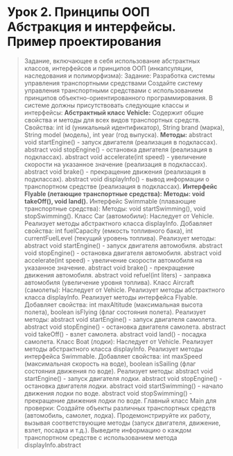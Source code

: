 ﻿# Урок 2. Принципы ООП Абстракция и интерфейсы. Пример проектирования

>Задание, включающее в себя использование абстрактных классов, интерфейсов и принципов ООП (инкапсуляции, наследования и полиморфизма):
Задание: Разработка системы управления транспортными средствами
Создайте систему управления транспортными средствами с использованием принципов объектно-ориентированного программирования. В системе должны присутствовать следующие классы и интерфейсы:
**Абстрактный класс Vehicle:**
Содержит общие свойства и методы для всех видов транспортных средств.
Свойства: int id (уникальный идентификатор), String brand (марка), String model (модель), int year (год выпуска).
**Методы:**
abstract void startEngine() - запуск двигателя (реализация в подклассах).
abstract void stopEngine() - остановка двигателя (реализация в подклассах).
abstract void accelerate(int speed) - увеличение скорости на указанное значение (реализация в подклассах).
abstract void brake() - прекращение движения (реализация в подклассах).
abstract void displayInfo() - вывод информации о транспортном средстве (реализация в подклассах).
**Интерфейс Flyable (летающие транспортные средства):**
**Методы: void takeOff(), void land().**
Интерфейс Swimmable (плавающие транспортные средства):
Методы: void startSwimming(), void stopSwimming().
Класс Car (автомобили):
Наследует от Vehicle.
Реализует методы абстрактного класса displayInfo.
Добавляет свойства: int fuelCapacity (емкость топливного бака), int currentFuelLevel (текущий уровень топлива).
Реализует методы:
abstract void startEngine() - запуск двигателя автомобиля.
abstract void stopEngine() - остановка двигателя автомобиля.
abstract void accelerate(int speed) - увеличение скорости автомобиля на указанное значение.
abstract void brake() - прекращение движения автомобиля.
abstract void refuel(int liters) - заправка автомобиля (увеличение уровня топлива).
Класс Aircraft (самолеты):
Наследует от Vehicle.
Реализует методы абстрактного класса displayInfo.
Реализует методы интерфейса Flyable.
Добавляет свойства: int maxAltitude (максимальная высота полета), boolean isFlying (флаг состояния полета).
Реализует методы:
abstract void startEngine() - запуск двигателя самолета.
abstract void stopEngine() - остановка двигателя самолета.
abstract void takeOff() - взлет самолета.
abstract void land() - посадка самолета.
Класс Boat (лодки):
Наследует от Vehicle.
Реализует методы абстрактного класса displayInfo.
Реализует методы интерфейса Swimmable.
Добавляет свойства: int maxSpeed (максимальная скорость на воде), boolean isSailing (флаг состояния движения по воде).
Реализует методы:
abstract void startEngine() - запуск двигателя лодки.
abstract void stopEngine() - остановка двигателя лодки.
abstract void startSwimming() - начало движения лодки по воде.
abstract void stopSwimming() - прекращение движения лодки по воде.
Главный класс Main для проверки:
Создайте объекты различных транспортных средств (автомобиль, самолет, лодка).
Продемонстрируйте их работу, вызывая соответствующие методы (запуск двигателя, движение, взлет, посадка и т.д.).
Выведите информацию о каждом транспортном средстве с использованием метода displayInfo.abstract